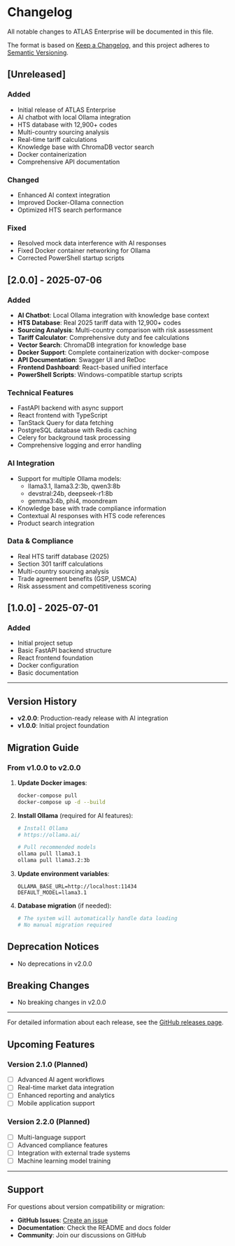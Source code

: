 # Changelog

All notable changes to ATLAS Enterprise will be documented in this file.

The format is based on [Keep a Changelog](https://keepachangelog.com/en/1.0.0/),
and this project adheres to [Semantic Versioning](https://semver.org/spec/v2.0.0.html).

## [Unreleased]

### Added
- Initial release of ATLAS Enterprise
- AI chatbot with local Ollama integration
- HTS database with 12,900+ codes
- Multi-country sourcing analysis
- Real-time tariff calculations
- Knowledge base with ChromaDB vector search
- Docker containerization
- Comprehensive API documentation

### Changed
- Enhanced AI context integration
- Improved Docker-Ollama connection
- Optimized HTS search performance

### Fixed
- Resolved mock data interference with AI responses
- Fixed Docker container networking for Ollama
- Corrected PowerShell startup scripts

## [2.0.0] - 2025-07-06

### Added
- **AI Chatbot**: Local Ollama integration with knowledge base context
- **HTS Database**: Real 2025 tariff data with 12,900+ codes
- **Sourcing Analysis**: Multi-country comparison with risk assessment
- **Tariff Calculator**: Comprehensive duty and fee calculations
- **Vector Search**: ChromaDB integration for knowledge base
- **Docker Support**: Complete containerization with docker-compose
- **API Documentation**: Swagger UI and ReDoc
- **Frontend Dashboard**: React-based unified interface
- **PowerShell Scripts**: Windows-compatible startup scripts

### Technical Features
- FastAPI backend with async support
- React frontend with TypeScript
- TanStack Query for data fetching
- PostgreSQL database with Redis caching
- Celery for background task processing
- Comprehensive logging and error handling

### AI Integration
- Support for multiple Ollama models:
  - llama3.1, llama3.2:3b, qwen3:8b
  - devstral:24b, deepseek-r1:8b
  - gemma3:4b, phi4, moondream
- Knowledge base with trade compliance information
- Contextual AI responses with HTS code references
- Product search integration

### Data & Compliance
- Real HTS tariff database (2025)
- Section 301 tariff calculations
- Multi-country sourcing analysis
- Trade agreement benefits (GSP, USMCA)
- Risk assessment and competitiveness scoring

## [1.0.0] - 2025-07-01

### Added
- Initial project setup
- Basic FastAPI backend structure
- React frontend foundation
- Docker configuration
- Basic documentation

---

## Version History

- **v2.0.0**: Production-ready release with AI integration
- **v1.0.0**: Initial project foundation

## Migration Guide

### From v1.0.0 to v2.0.0

1. **Update Docker images**:
   ```bash
   docker-compose pull
   docker-compose up -d --build
   ```

2. **Install Ollama** (required for AI features):
   ```bash
   # Install Ollama
   # https://ollama.ai/
   
   # Pull recommended models
   ollama pull llama3.1
   ollama pull llama3.2:3b
   ```

3. **Update environment variables**:
   ```env
   OLLAMA_BASE_URL=http://localhost:11434
   DEFAULT_MODEL=llama3.1
   ```

4. **Database migration** (if needed):
   ```bash
   # The system will automatically handle data loading
   # No manual migration required
   ```

## Deprecation Notices

- No deprecations in v2.0.0

## Breaking Changes

- No breaking changes in v2.0.0

---

For detailed information about each release, see the [GitHub releases page](https://github.com/yourusername/atlas-enterprise/releases).

## Upcoming Features

### Version 2.1.0 (Planned)
- [ ] Advanced AI agent workflows
- [ ] Real-time market data integration
- [ ] Enhanced reporting and analytics
- [ ] Mobile application support

### Version 2.2.0 (Planned)
- [ ] Multi-language support
- [ ] Advanced compliance features
- [ ] Integration with external trade systems
- [ ] Machine learning model training

---

## Support

For questions about version compatibility or migration:
- **GitHub Issues**: [Create an issue](https://github.com/yourusername/atlas-enterprise/issues)
- **Documentation**: Check the README and docs folder
- **Community**: Join our discussions on GitHub 